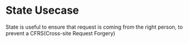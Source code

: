 # State Usecase

State is useful to ensure that request is coming from the right person, to prevent a CFRS(Cross-site Request Forgery)